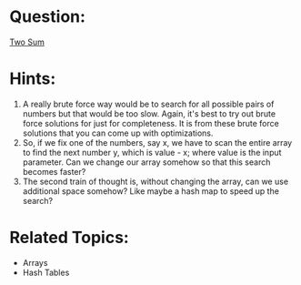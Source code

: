# Question:
[Two Sum](https://leetcode.com/problems/two-sum/)

# Hints:
1. A really brute force way would be to search for all possible pairs of numbers but that would be too slow. Again, it's best to try out brute force solutions for just for completeness. It is from these brute force solutions that you can come up with optimizations.
2. So, if we fix one of the numbers, say x, we have to scan the entire array to find the next number y, which is value - x; where value is the input parameter. Can we change our array somehow so that this search becomes faster?
3. The second train of thought is, without changing the array, can we use additional space somehow? Like maybe a hash map to speed up the search?

# Related Topics: 
* Arrays
* Hash Tables
